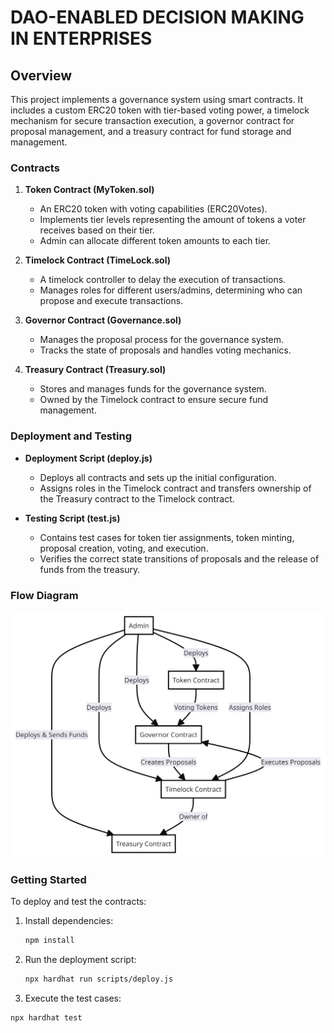 # DAO-ENABLED DECISION MAKING IN ENTERPRISES

## Overview

This project implements a governance system using smart contracts. It includes a custom ERC20 token with tier-based voting power, a timelock mechanism for secure transaction execution, a governor contract for proposal management, and a treasury contract for fund storage and management.

### Contracts

1. **Token Contract (MyToken.sol)**
   - An ERC20 token with voting capabilities (ERC20Votes).
   - Implements tier levels representing the amount of tokens a voter receives based on their tier.
   - Admin can allocate different token amounts to each tier.

2. **Timelock Contract (TimeLock.sol)**
   - A timelock controller to delay the execution of transactions.
   - Manages roles for different users/admins, determining who can propose and execute transactions.

3. **Governor Contract (Governance.sol)**
   - Manages the proposal process for the governance system.
   - Tracks the state of proposals and handles voting mechanics.

4. **Treasury Contract (Treasury.sol)**
   - Stores and manages funds for the governance system.
   - Owned by the Timelock contract to ensure secure fund management.

### Deployment and Testing

- **Deployment Script (deploy.js)**
  - Deploys all contracts and sets up the initial configuration.
  - Assigns roles in the Timelock contract and transfers ownership of the Treasury contract to the Timelock contract.

- **Testing Script (test.js)**
  - Contains test cases for token tier assignments, token minting, proposal creation, voting, and execution.
  - Verifies the correct state transitions of proposals and the release of funds from the treasury.

### Flow Diagram

![Flow Diagram](https://github.com/Neeraj1850/IT503/blob/master/1.png)

### Getting Started

To deploy and test the contracts:

1. Install dependencies:
   ```bash
   npm install
   
2. Run the deployment script:
   ```bash
   npx hardhat run scripts/deploy.js

3. Execute the test cases:
  ```bash
  npx hardhat test


